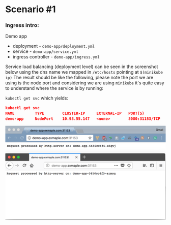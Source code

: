 Scenario #1
===========

### Ingress intro:
Demo app
- deployment - `demo-app/deployment.yml`
- service - `demo-app/service.yml`
- ingress controller - `demo-app/ingress.yml`

Service load balancing (deployment level) can be seen in the screenshot below using the dns name we mapped in `/etc/hosts` pointing at `$(minikube ip)`
The result should be like the following, please note the port we are using is the node port and considering we are using `minikube` it's quite easy to understand where the service is by running:

`kubectl get svc` which yields:

```json
kubectl get svc
NAME         TYPE        CLUSTER-IP     EXTERNAL-IP   PORT(S)          AGE
demo-app     NodePort    10.98.55.147   <none>        8080:31153/TCP   20h
```
![nodeport service](../static/demo-app-node-port.png)
